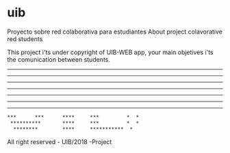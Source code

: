 # uib
Proyecto sobre red colaborativa para estudiantes
About project colavorative red students

This project i'ts under copyright of UIB-WEB app, your main objetives  i'ts the comunication between students.

   ****      ****     ****     *********  *
   ****      ****     ****     ***********  *
   ****      ****     ****     ***         *  *
   ****      ****     ****     ***         *  *
   ****      ****     ****     ***********  *
   ****      ****     ****     *********  *
   ****      ****     ****      ***********  *
    ***      ***      ****     ***         *  *
     **********       ****     ***         *  *
      ********        ****     ***********  *


All right reserved - UIB/2018 -Project
